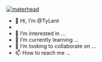 [![materhead](https://27a7x92iyp7i4yd8b4bgzvnb-wpengine.netdna-ssl.com/wp-content/uploads/2017/06/api.gif)](https://github.com/TyLent/)
- 👋 Hi, I’m @TyLent
-
- 👀 I’m interested in ...
- 🌱 I’m currently learning ...
- 💞️ I’m looking to collaborate on ...
- 📫 How to reach me ...

<!---
TyLent/TyLent is a ✨ special ✨ repository because its `README.md` (this file) appears on your GitHub profile.
You can click the Preview link to take a look at your changes.
--->
